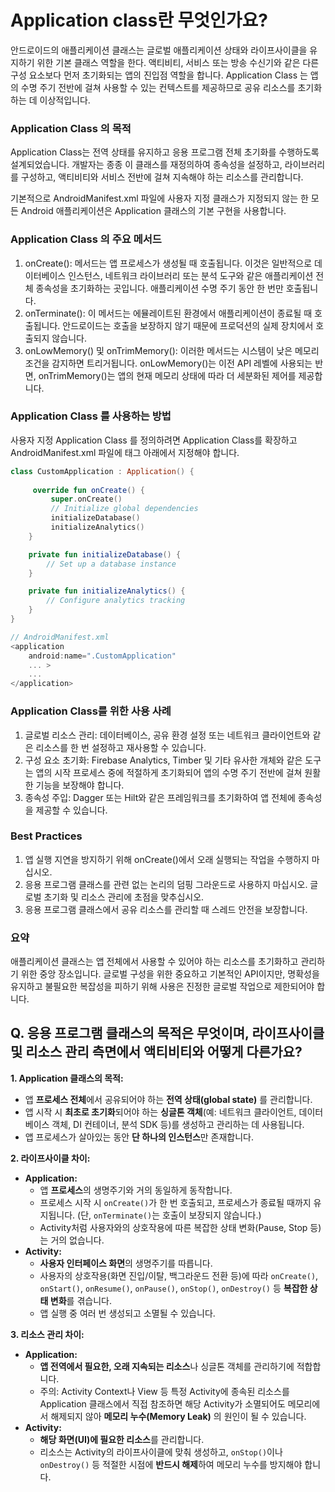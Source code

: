# Application class란 무엇인가요?

안드로이드의 애플리케이션 클래스는 글로벌 애플리케이션 상태와 라이프사이클을 유지하기 위한 기본 클래스 역할을 한다. 액티비티, 서비스 또는 방송 수신기와 같은 다른 구성 요소보다 먼저 초기화되는 앱의 진입점 역할을 합니다. Application Class 는 앱의 수명 주기 전반에 걸쳐 사용할 수 있는 컨텍스트를 제공하므로 공유 리소스를 초기화하는 데 이상적입니다.

### Application Class 의 목적

Application Class는 전역 상태를 유지하고 응용 프로그램 전체 초기화를 수행하도록 설계되었습니다. 개발자는 종종 이 클래스를 재정의하여 종속성을 설정하고, 라이브러리를 구성하고, 액티비티와 서비스 전반에 걸쳐 지속해야 하는 리소스를 관리합니다.

기본적으로 AndroidManifest.xml 파일에 사용자 지정 클래스가 지정되지 않는 한 모든 Android 애플리케이션은 Application 클래스의 기본 구현을 사용합니다.

### Application Class 의 주요 메서드

1. onCreate(): 메서드는 앱 프로세스가 생성될 때 호출됩니다. 이것은 일반적으로 데이터베이스 인스턴스, 네트워크 라이브러리 또는 분석 도구와 같은 애플리케이션 전체 종속성을 초기화하는 곳입니다. 애플리케이션 수명 주기 동안 한 번만 호출됩니다.
2. onTerminate(): 이 메서드는 에뮬레이트된 환경에서 애플리케이션이 종료될 때 호출됩니다. 안드로이드는 호출을 보장하지 않기 때문에 프로덕션의 실제 장치에서 호출되지 않습니다.
3. onLowMemory() 및 onTrimMemory(): 이러한 메서드는 시스템이 낮은 메모리 조건을 감지하면 트리거됩니다. onLowMemory()는 이전 API 레벨에 사용되는 반면, onTrimMemory()는 앱의 현재 메모리 상태에 따라 더 세분화된 제어를 제공합니다.

### Application Class 를 사용하는 방법

사용자 지정 Application Class 를 정의하려면 Application Class를 확장하고 AndroidManifest.xml 파일에<application> 태그 아래에서 지정해야 합니다.

```kotlin
class CustomApplication : Application() {
 
     override fun onCreate() {
         super.onCreate()
         // Initialize global dependencies
         initializeDatabase()
         initializeAnalytics()
    }

    private fun initializeDatabase() {
        // Set up a database instance
    }

    private fun initializeAnalytics() {
        // Configure analytics tracking
    }
}

// AndroidManifest.xml
<application
    android:name=".CustomApplication"
    ... >
    ...
</application>
```

### Application Class를 위한 사용 사례

1. 글로벌 리소스 관리: 데이터베이스, 공유 환경 설정 또는 네트워크 클라이언트와 같은 리소스를 한 번 설정하고 재사용할 수 있습니다.
2. 구성 요소 초기화: Firebase Analytics, Timber 및 기타 유사한 개체와 같은 도구는 앱의 시작 프로세스 중에 적절하게 초기화되어 앱의 수명 주기 전반에 걸쳐 원활한 기능을 보장해야 합니다.
3. 종속성 주입: Dagger 또는 Hilt와 같은 프레임워크를 초기화하여 앱 전체에 종속성을 제공할 수 있습니다.

### Best Practices

1. 앱 실행 지연을 방지하기 위해 onCreate()에서 오래 실행되는 작업을 수행하지 마십시오.
2. 응용 프로그램 클래스를 관련 없는 논리의 덤핑 그라운드로 사용하지 마십시오. 글로벌 초기화 및 리소스 관리에 초점을 맞추십시오.
3. 응용 프로그램 클래스에서 공유 리소스를 관리할 때 스레드 안전을 보장합니다.

### 요약

애플리케이션 클래스는 앱 전체에서 사용할 수 있어야 하는 리소스를 초기화하고 관리하기 위한 중앙 장소입니다. 글로벌 구성을 위한 중요하고 기본적인 API이지만, 명확성을 유지하고 불필요한 복잡성을 피하기 위해 사용은 진정한 글로벌 작업으로 제한되어야 합니다.


## Q. 응용 프로그램 클래스의 목적은 무엇이며, 라이프사이클 및 리소스 관리 측면에서 액티비티와 어떻게 다른가요?
    
  **1. Application 클래스의 목적:**
  
  - 앱 **프로세스 전체**에서 공유되어야 하는 **전역 상태(global state)** 를 관리합니다.
  - 앱 시작 시 **최초로 초기화**되어야 하는 **싱글톤 객체**(예: 네트워크 클라이언트, 데이터베이스 객체, DI 컨테이너, 분석 SDK 등)를 생성하고 관리하는 데 사용됩니다.
  - 앱 프로세스가 살아있는 동안 **단 하나의 인스턴스**만 존재합니다.
  
  **2. 라이프사이클 차이:**
  
  - **Application:**
      - 앱 **프로세스**의 생명주기와 거의 동일하게 동작합니다.
      - 프로세스 시작 시 `onCreate()`가 한 번 호출되고, 프로세스가 종료될 때까지 유지됩니다. (단, `onTerminate()`는 호출이 보장되지 않습니다.)
      - Activity처럼 사용자와의 상호작용에 따른 복잡한 상태 변화(Pause, Stop 등)는 거의 없습니다.
  - **Activity:**
      - **사용자 인터페이스 화면**의 생명주기를 따릅니다.
      - 사용자의 상호작용(화면 진입/이탈, 백그라운드 전환 등)에 따라 `onCreate()`, `onStart()`, `onResume()`, `onPause()`, `onStop()`, `onDestroy()` 등 **복잡한 상태 변화**를 겪습니다.
      - 앱 실행 중 여러 번 생성되고 소멸될 수 있습니다.
  
  **3. 리소스 관리 차이:**
  
  - **Application:**
      - **앱 전역에서 필요한, 오래 지속되는 리소스**나 싱글톤 객체를 관리하기에 적합합니다.
      - 주의: Activity Context나 View 등 특정 Activity에 종속된 리소스를 Application 클래스에서 직접 참조하면 해당 Activity가 소멸되어도 메모리에서 해제되지 않아 **메모리 누수(Memory Leak)** 의 원인이 될 수 있습니다.
  - **Activity:**
      - **해당 화면(UI)에 필요한 리소스**를 관리합니다.
      - 리소스는 Activity의 라이프사이클에 맞춰 생성하고, `onStop()`이나 `onDestroy()` 등 적절한 시점에 **반드시 해제**하여 메모리 누수를 방지해야 합니다.